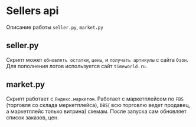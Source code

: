 # Sellers api
Описание работы `seller.py`, `market.py`

## seller.py
Скрипт может `обновлять остатки`, `цены`, и `получать артикулы` с сайта `Озон`. Для пополнения лотов используется сайт `timeworld.ru`.

## market.py
Скрипт работает с `Яндекс.маркетом`. Работает с маркетплейсом по `FBS` (торговля со склада меркетплейса), `DBS`( всю торговлю ведет продавец, а маркетплейс только витрина) схемам.
После запуска сам обновляет список заказов, цен.

